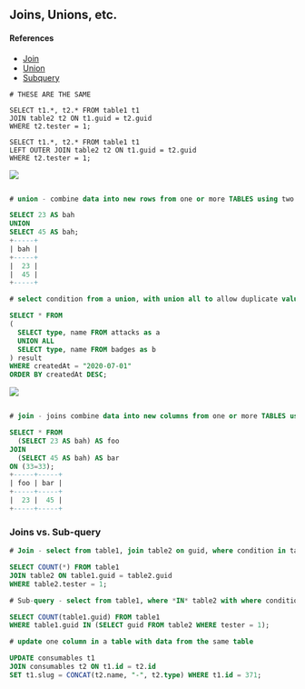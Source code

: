 
## Joins, Unions, etc.

#### References

* [Join](https://www.w3schools.com/sql/sql_join.asp)
* [Union](https://www.w3schools.com/sql/sql_union.asp)
* [Subquery](https://www.mysqltutorial.org/mysql-subquery/)




```
# THESE ARE THE SAME

SELECT t1.*, t2.* FROM table1 t1
JOIN table2 t2 ON t1.guid = t2.guid
WHERE t2.tester = 1;

SELECT t1.*, t2.* FROM table1 t1
LEFT OUTER JOIN table2 t2 ON t1.guid = t2.guid
WHERE t2.tester = 1;
```





<img src="https://i.stack.imgur.com/LSPyQ.png" />

```sql

# union - combine data into new rows from one or more TABLES using two or more select statements

SELECT 23 AS bah 
UNION
SELECT 45 AS bah;
+-----+
| bah |
+-----+
|  23 | 
|  45 | 
+-----+

# select condition from a union, with union all to allow duplicate values 

SELECT * FROM
(
  SELECT type, name FROM attacks as a
  UNION ALL
  SELECT type, name FROM badges as b
) result
WHERE createdAt = "2020-07-01"
ORDER BY createdAt DESC; 


```

<img src="https://i.stack.imgur.com/l4hxo.png" />

```sql

# join - joins combine data into new columns from one or more TABLES using a cartesian product

SELECT * FROM 
  (SELECT 23 AS bah) AS foo 
JOIN 
  (SELECT 45 AS bah) AS bar
ON (33=33);
+-----+-----+
| foo | bar |
+-----+-----+
|  23 |  45 | 
+-----+-----+


```


### Joins vs. Sub-query

```sql
# Join - select from table1, join table2 on guid, where condition in table2

SELECT COUNT(*) FROM table1
JOIN table2 ON table1.guid = table2.guid
WHERE table2.tester = 1;

# Sub-query - select from table1, where *IN* table2 with where condition

SELECT COUNT(table1.guid) FROM table1
WHERE table1.guid IN (SELECT guid FROM table2 WHERE tester = 1);

```


```sql
# update one column in a table with data from the same table

UPDATE consumables t1 
JOIN consumables t2 ON t1.id = t2.id
SET t1.slug = CONCAT(t2.name, "-", t2.type) WHERE t1.id = 371;

```
